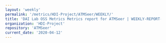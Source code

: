 ```yaml
---
layout: 'weekly'
permalink: '/metrics/HDI-Project/ATMSeer/WEEKLY/'
title: 'DAI Lab OSS Metrics Metrics report for ATMSeer | WEEKLY-REPORT-2020-04-12'
organization: 'HDI-Project'
repository: 'ATMSeer'
current_date: '2020-04-12'
---
```

